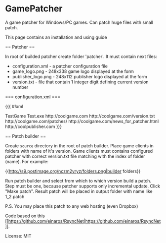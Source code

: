 GamePatcher
===========

A game patcher for Windows/PC games. Can patch huge files with small patch.

This page contains an installation and using guide

== Patcher ==

In root of builded patcher create folder 'patcher'. It must contain next files:
* configuration.xml - a patcher configuration file
* game_logo.png  - 248x338 game logo displayed at the form
* publisher_logo.png  - 248x112 publisher logo displayed at the form
* version.txt - file that contain 1 integer digit defining current version number

=== configuration.xml ===


{{{
#!xml
<?xml version="1.0"?>
<root>
	<!-- used in form title -->
	<game_name>TestGame</game_name>
	<!-- launches when play button pressed -->
	<game_exe>Test.exe</game_exe>
	<!-- opens in default browser when game logo clicked-->
	<game_url>http://coolgame.com</game_url>
	<!-- URL of file contains last version of game client-->
	<check_version_url>http://coolgame.com/version.txt</check_version_url>
	<!-- URL of directory contains patched-->
	<patches_directory>http://coolgame.com/patches/</patches_directory>
	<!-- URL with news page-->
	<news_url>http://coolgame.com/news_for_patcher.html</news_url>
	<!-- opens in default browser when publisher logo clicked-->
	<publisher_url>http://coolpublisher.com</publisher_url>
</root>
}}}

== Patch builder ==

Create `source` directory in the root of patch builder. Place game clients in folders with name of it's version. Game clients must contains configured patcher with correct version.txt file matching with the index of folder (name).
For example:

{{http://s9.postimage.org/nczm2vryz/folders.png|builder folders}}

Run patch builder and select from which to which version build a patch. Step must be one, because patcher supports only incremental update.
Click "Make patch".
Result patch will be placed in output folder with name like 1_2.patch

P.S. You may place this patch to any web hosting (even Dropbox)

Code based on this [[https://github.com/einaros/RsyncNet|https://github.com/einaros/RsyncNet]].

License: MIT
